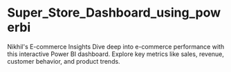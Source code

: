 # Super_Store_Dashboard_using_powerbi
Nikhil's E-commerce Insights
Dive deep into e-commerce performance with this interactive Power BI dashboard. Explore key metrics like sales, revenue, customer behavior, and product trends.
